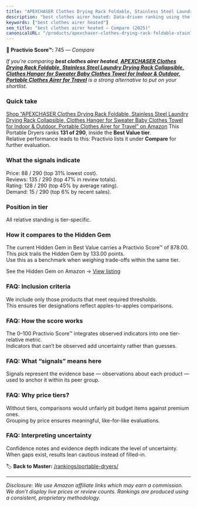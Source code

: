 ```yaml
---
title: "APEXCHASER Clothes Drying Rack Foldable, Stainless Steel Laundry Drying Rack Collapsible, Clothes Hanger for Sweater Baby Clothes Towel for Indoor & Outdoor, Portable Clothes Airer for Travel"
description: "best clothes airer heated: Data-driven ranking using the Practivio Score™. Positioned by quality, value, demand, findability, momentum."
keywords: ["best clothes airer heated"]
seo_title: "best clothes airer heated — Compare (2025)"
canonicalURL: "/products/apexchaser-clothes-drying-rack-foldable-stainless-steel-laundry-drying-rack-collapsible-clothes-hanger-for-sweater-baby-clothes-towel-for-indoor-outdoor-portable-clothes-airer-for-travel-B0DM22D14V/"
---
```


**🛒 Practivio Score™:** 745 — _Compare_


*If you're comparing **best clothes airer heated**, **[APEXCHASER Clothes Drying Rack Foldable, Stainless Steel Laundry Drying Rack Collapsible, Clothes Hanger for Sweater Baby Clothes Towel for Indoor & Outdoor, Portable Clothes Airer for Travel](https://www.amazon.com/dp/B0DM22D14V?tag=practivio-20)** is a strong alternative to put on your shortlist.*
### Quick take
[Shop “APEXCHASER Clothes Drying Rack Foldable, Stainless Steel Laundry Drying Rack Collapsible, Clothes Hanger for Sweater Baby Clothes Towel for Indoor & Outdoor, Portable Clothes Airer for Travel” on Amazon](https://www.amazon.com/dp/B0DM22D14V?tag=practivio-20)
This Portable Dryers ranks **131 of 290**, inside the **Best Value tier**.  
Relative performance leads to this: Practivio lists it under **Compare** for further evaluation.

### What the signals indicate
Price: 88 / 290 (top 31% lowest cost).  
Reviews: 135 / 290 (top 47% in review totals).  
Rating: 128 / 290 (top 45% by average rating).  
Demand: 15 / 290 (top 6% by recent sales).

### Position in tier
All relative standing is tier-specific.

### How it compares to the Hidden Gem
The current Hidden Gem in Best Value carries a Practivio Score™ of 878.00.  
This pick trails the Hidden Gem by 133.00 points.  
Use this as a benchmark when weighing trade-offs within the same tier.  

See the Hidden Gem on Amazon → [View listing](https://www.amazon.com/dp/B08PVYFDCK?tag=practivio-20)

### FAQ: Inclusion criteria
We include only those products that meet required thresholds.  
This ensures tier designations reflect apples-to-apples comparisons.

### FAQ: How the score works
The 0–100 Practivio Score™ integrates observed indicators into one tier-relative metric.  
Indicators that can’t be observed add uncertainty rather than guesses.

### FAQ: What “signals” means here
Signals represent the evidence base — observations about each product — used to anchor it within its peer group.

### FAQ: Why price tiers?
Without tiers, comparisons would unfairly pit budget items against premium ones.  
Grouping by price ensures meaningful, like-for-like evaluations.

### FAQ: Interpreting uncertainty
Confidence notes and evidence depth indicate the level of uncertainty.  
When gaps exist, results lean cautious instead of filled-in.

<!-- Missing template for Compare/CompareWithinPriceClass -->


🏷️ **Back to Master:** [/rankings/portable-dryers/](/rankings/portable-dryers/)

---
_Disclosure: We use Amazon affiliate links which may earn a commission. We don’t display live prices or review counts. Rankings are produced using a consistent, proprietary methodology._
